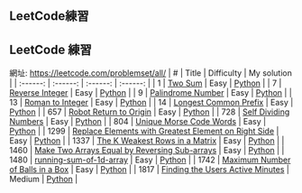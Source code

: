## LeetCode練習

## LeetCode 練習
網址: https://leetcode.com/problemset/all/
| # | Title | Difficulty | My solution |
| :------: | :------: | :------: | :------: |
| 1 | [Two Sum][#1] | Easy | [Python][sol#1] |
| 7 | [Reverse Integer][#7] | Easy | [Python][sol#7] |
| 9 | [Palindrome Number][#9] | Easy | [Python][sol#9] |
| 13 | [Roman to Integer][#13] | Easy | [Python][sol#13] |
| 14 | [Longest Common Prefix][#14] | Easy | [Python][sol#14] |
| 657 | [Robot Return to Origin][#657] | Easy | [Python][sol#657] |
| 728 | [Self Dividing Numbers][#728] | Easy | [Python][sol#728] |
| 804 | [Unique Morse Code Words][#804] | Easy | [Python][sol#804] |
| 1299 | [Replace Elements with Greatest Element on Right Side][#1299] | Easy | [Python][sol#1299] |
| 1337 | [The K Weakest Rows in a Matrix][#1337] | Easy | [Python][sol#1337] |
| 1460 | [Make Two Arrays Equal by Reversing Sub-arrays][#1460] | Easy | [Python][sol#1460] |
| 1480 | [running-sum-of-1d-array][#1480] | Easy | [Python][sol#1480] |
| 1742 | [Maximum Number of Balls in a Box][#1742] | Easy | [Python][sol#1742] |
| 1817 | [Finding the Users Active Minutes][#1817] | Medium | [Python][sol#1817] |


[#1]: <https://leetcode.com/problems/two-sum/>
[#7]: <https://leetcode.com/problems/reverse-integer>
[#9]: <https://leetcode.com/problems/palindrome-number>
[#13]: <https://leetcode.com/problems/roman-to-integer>
[#14]: <https://leetcode.com/problems/longest-common-prefix>
[#657]: <https://leetcode.com/problems/robot-return-to-origin>
[#728]: <https://leetcode.com/problems/self-dividing-numbers>
[#804]: <https://leetcode.com/problems/unique-morse-code-words>
[#1299]: <https://leetcode.com/problems/replace-elements-with-greatest-element-on-right-side>
[#1337]: <https://leetcode.com/problems/the-k-weakest-rows-in-a-matrix>
[#1460]: <https://leetcode.com/problems/make-two-arrays-equal-by-reversing-sub-arrays>
[#1480]: <https://leetcode.com/problems/running-sum-of-1d-array>
[#1742]: <https://leetcode.com/problems/maximum-number-of-balls-in-a-box>
[#1817]: <https://leetcode.com/problems/finding-the-users-active-minutes>



[sol#1]: <https://github.com/Shih-Lun-Huang/learning-note/blob/master/LeetCode%E7%B7%B4%E7%BF%92/%231%20Two%20Sum.ipynb>
[sol#7]: <https://github.com/Shih-Lun-Huang/learning-note/blob/master/LeetCode%E7%B7%B4%E7%BF%92/%237%20Reverse%20Integer.ipynb>
[sol#9]: <https://github.com/Shih-Lun-Huang/learning-note/blob/master/LeetCode%E7%B7%B4%E7%BF%92/%239%20Palindrome%20Number.ipynb>
[sol#13]: <https://github.com/Shih-Lun-Huang/learning-note/blob/master/LeetCode%E7%B7%B4%E7%BF%92/%2313%20Roman%20to%20Integer.ipynb>
[sol#14]: <https://github.com/Shih-Lun-Huang/learning-note/blob/master/LeetCode%E7%B7%B4%E7%BF%92/%2314%20Longest%20Common%20Prefix.ipynb>
[sol#657]: <https://github.com/Shih-Lun-Huang/learning-note/blob/master/LeetCode%E7%B7%B4%E7%BF%92/%23657%20Robot%20Return%20to%20Origin.ipynb>
[sol#728]: <https://github.com/Shih-Lun-Huang/learning-note/blob/master/LeetCode%E7%B7%B4%E7%BF%92/%23728%20Self%20Dividing%20Numbers.ipynb>
[sol#804]: <https://github.com/Shih-Lun-Huang/learning-note/blob/master/LeetCode%E7%B7%B4%E7%BF%92/%23804%20Unique%20Morse%20Code%20Words.ipynb>
[sol#1299]: <https://github.com/Shih-Lun-Huang/learning-note/blob/master/LeetCode%E7%B7%B4%E7%BF%92/%231299%20Replace%20Elements%20with%20Greatest%20Element%20on%20Right%20Side.ipynb>
[sol#1337]: <https://github.com/Shih-Lun-Huang/learning-note/blob/master/LeetCode%E7%B7%B4%E7%BF%92/%231337%20The%20K%20Weakest%20Rows%20in%20a%20Matrix.ipynb>
[sol#1460]: <https://github.com/Shih-Lun-Huang/learning-note/blob/master/LeetCode%E7%B7%B4%E7%BF%92/%231460%20Make%20Two%20Arrays%20Equal%20by%20Reversing%20Sub-arrays.ipynb>
[sol#1480]: <https://github.com/Shih-Lun-Huang/learning-note/blob/master/LeetCode%E7%B7%B4%E7%BF%92/%231480%20running-sum-of-1d-array.ipynb>
[sol#1742]: <https://github.com/Shih-Lun-Huang/learning-note/blob/master/LeetCode%E7%B7%B4%E7%BF%92/%231742%20Maximum%20Number%20of%20Balls%20in%20a%20Box.ipynb>
[sol#1817]: <https://github.com/Shih-Lun-Huang/learning-note/blob/master/LeetCode%E7%B7%B4%E7%BF%92/%231817%20Finding%20the%20Users%20Active%20Minutes.ipynb>


